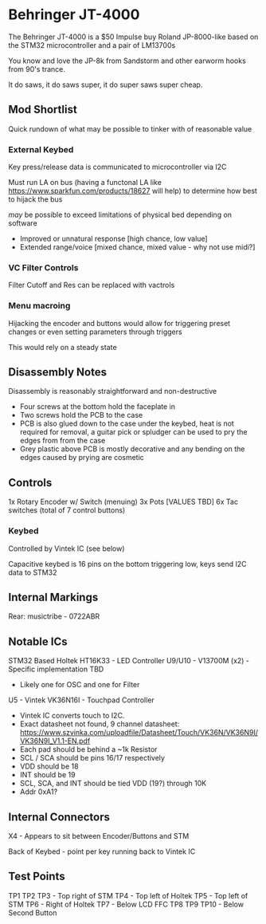 # Behringer JT-4000

The Behringer JT-4000 is a $50 Impulse buy Roland JP-8000-like based on the STM32 microcontroller and a pair of LM13700s

You know and love the JP-8k from Sandstorm and other earworm hooks from 90's trance.

It do saws, it do saws super, it do super saws super cheap.

## Mod Shortlist

Quick rundown of what may be possible to tinker with of reasonable value

### External Keybed

Key press/release data is communicated to microcontroller via I2C

Must run LA on bus (having a functonal LA like https://www.sparkfun.com/products/18627 will help) to determine how best to hijack the bus

_may_ be possible to exceed limitations of physical bed depending on software

- Improved or unnatural response [high chance, low value]
- Extended range/voice [mixed chance, mixed value - why not use midi?]

### VC Filter Controls

Filter Cutoff and Res can be replaced with vactrols

### Menu macroing

Hijacking the encoder and buttons would allow for triggering preset changes or even setting parameters through triggers

This would rely on a steady state

## Disassembly Notes

Disassembly is reasonably straightforward and non-destructive

- Four screws at the bottom hold the faceplate in
- Two screws hold the PCB to the case
- PCB is also glued down to the case under the keybed, heat is not required for removal, a guitar pick or spludger can be used to pry the edges from from the case
- Grey plastic above PCB is mostly decorative and any bending on the edges caused by prying are cosmetic

## Controls

1x Rotary Encoder w/ Switch (menuing)
3x Pots [VALUES TBD]
6x Tac switches (total of 7 control buttons)

### Keybed

Controlled by Vintek IC (see below)

Capacitive keybed is 16 pins on the bottom triggering low, keys send I2C data to STM32

## Internal Markings

Rear: musictribe - 0722ABR

## Notable ICs

STM32 Based
Holtek HT16K33 - LED Controller
U9/U10 - V13700M (x2) - Specific implementation TBD

- Likely one for OSC and one for Filter

U5 - Vintek VK36N16I - Touchpad Controller
- Vintek IC converts touch to I2C.
- Exact datasheet not found, 9 channel datasheet: https://www.szvinka.com/uploadfile/Datasheet/Touch/VK36N/VK36N9I/VK36N9I_V1.1-EN.pdf
- Each pad should be behind a ~1k Resistor
- SCL / SCA should be pins 16/17 respectively
- VDD should be 18
- INT should be 19
- SCL, SCA, and INT should be tied VDD (19?) through 10K
- Addr 0xA1?

## Internal Connectors

X4 - Appears to sit between Encoder/Buttons and STM

Back of Keybed - point per key running back to Vintek IC

## Test Points

TP1
TP2
TP3 - Top right of STM
TP4 - Top left of Holtek
TP5 - Top left of STM
TP6 - Right of Holtek
TP7 - Below LCD FFC
TP8
TP9
TP10 - Below Second Button
